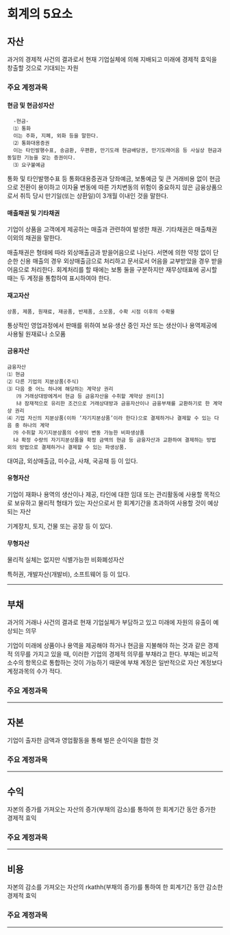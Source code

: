 # 회계의 5요소

## 자산

과거의 경제적 사건의 결과로서 현재 기업실체에 의해 지배되고 미래에 경제적 효익을 창출할 것으로 기대되는 자원

### 주요 계정과목

#### 현금 및 현금성자산 

      -현금-
      ⑴ 통화
      이는 주화, 지폐, 외화 등을 말한다.
      ⑵ 통화대용증권
      이는 타인발행수표, 송금환, 우편환, 만기도래 현금배당권, 만기도래어음 등 사실상 현금과 동일한 기능을 갖는 증권이다.
      ⑶ 요구불예금


통화 및 타인발행수표 등 통화대용증권과 당좌예금, 보통예금 및 큰 거래비용 없이 현금으로 전환이 용이하고 이자율 변동에 따른 가치변동의 위험이 중요하지 않은 금융상품으로서 취득 당시 만기일(또는 상환일)이 3개월 이내인 것을 말한다.

#### 매출채권 및 기타채권

기업이 상품을 고객에게 제공하는 매출과 관련하여 발생한 채권. 기타채권은 매출채권 이외의 채권을 말한다.

매출채권은 형태에 따라 외상매출금과 받을어음으로 나뉜다. 서면에 의한 약정 없이 단순한 신용 매출의 경우 외상매출금으로 처리하고 문서로서 어음을 교부받았을 경우 받을어음으로 처리한다. 회계처리를 할 때에는 보통 둘을 구분하지만 재무상태표에 공시할 때는 두 계정을 통합하여 표시하여야 한다.


 
#### 재고자산

    상품, 제품, 원재료, 재공품, 반제품, 소모품, 수확 시점 이후의 수확물

통상적인 영업과정에서 판매를 위하여 보유·생산 중인 자산 또는 생산이나 용역제공에 사용될 원재료나 소모품

#### 금융자산

    금융자산
    ⑴ 현금
    ⑵ 다른 기업의 지분상품(주식)
    ⑶ 다음 중 어느 하나에 해당하는 계약상 권리
       ㈎ 거래상대방에게서 현금 등 금융자산을 수취할 계약상 권리[3]
       ㈏ 잠재적으로 유리한 조건으로 거래상대방과 금융자산이나 금융부채를 교환하기로 한 계약상 권리
    ⑷ 기업 자신의 지분상품(이하 ‘자기지분상품’이라 한다)으로 결제하거나 결제할 수 있는 다음 중 하나의 계약
      ㈎ 수취할 자기지분상품의 수량이 변동 가능한 비파생상품
      ㈏ 확정 수량의 자기지분상품을 확정 금액의 현금 등 금융자산과 교환하여 결제하는 방법 외의 방법으로 결제하거나 결제할 수 있는 파생상품.

대여금, 외상매출금, 미수금, 사채, 국공채 등 이 있다.

#### 유형자산

기업이 재화나 용역의 생산이나 제공, 타인에 대한 임대 또는 관리활동에 사용할 목적으로 보유하고 물리적 형태가 있는 자산으로서 한 회계기간을 초과하여 사용할 것이 예상되는 자산

기계장치, 토지, 건물 또는 공장 등 이 있다.

#### 무형자산

물리적 실체는 없지만 식별가능한 비화폐성자산

특허권, 개발자산(개발비), 소프트웨어 등 이 있다.



---

## 부채

과거의 거래나 사건의 결과로 현재 기업실체가 부담하고 있고 미래에 자원의 유출이 예상되는 의무

기업이 미래에 상품이나 용역을 제공해야 하거나 현금을 지불해야 하는 것과 같은 경제적 의무를 가지고 있을 때, 이러한 기업의 경제적 의무를 부채라고 한다. 부채는 비교적 소수의 항목으로 통합하는 것이 가능하기 때문에 부채 계정은 일반적으로 자산 계정보다 계정과목의 수가 적다.

### 주요 계정과목

---

## 자본

 기업이 출자한 금액과 영업활동을 통해 벌은 순이익을 합한 것

### 주요 계정과목

---

## 수익

자본의 증가를 가져오는 자산의 증가(부채의 감소)를 통하여 한 회계기간 동안 증가한 경제적 효익


### 주요 계정과목

---

## 비용

자본의 감소를 가져오는 자산의 rkathh(부채의 증가)를 통하여 한 회계기간 동안 감소한 경제적 효익

### 주요 계정과목

---
